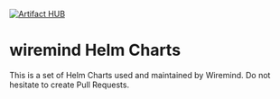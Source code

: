 [![Artifact HUB](https://img.shields.io/endpoint?url=https://artifacthub.io/badge/repository/wiremind)](https://artifacthub.io/packages/search?repo=wiremind)

# wiremind Helm Charts

This is a set of Helm Charts used and maintained by Wiremind. Do not hesitate to create Pull Requests.
